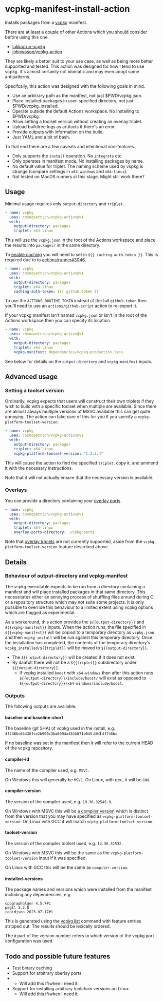 # vcpkg-manifest-install-action

Installs packages from a [vcpkg](https://github.com/microsoft/vcpkg) manifest.

There are at least a couple of other Actions which you should consider before using this one.

- [lukka/run-vcpkg](https://github.com/lukka/run-vcpkg)
- [johnwason/vcpkg-action](https://github.com/johnwason/vcpkg-action)

They are likely a better suit to your use case, as well as being more better supported and tested.
This action was designed for how I tend to use vcpkg. It's almost certainly not idomatic and may even adopt some antipatterns.

Specifcally, this action was designed with the following goals in mind.

- Use an arbitrary path as the manifest, not just $PWD/vcpkg.json.
- Place installed packages in user-specified directory, not just $PWD/vcpkg_installed.
- Operate outside the default Actions workspace. No installing to $PWD/vcpkg.
- Allow setting a toolset version without creating an overlay triplet.
- Upload buildtree logs as artifacts if there's an error.
- Provide outputs with information on the build.
- Just YAML and a bit of bash.

To that end there are a few caveats and intentional non-features.

- Only supports the `install` operation. No `integrate` etc.
- Only operates in manifest mode. No installing packages by name.
- No default value for triplet. The naming scheme used by vspkg is strange (compare settings in `x64-windows` and `x64-linux`).
- Not tested on MacOS runners at this stage. Might still work there?

## Usage

Minimal usage requires only `output-directory` and `triplet`.

```yaml
- name: vcpkg
  uses: cosmopetrich/vcpkg-action@v1
  with:
    output-directory: packages
    triplet: x64-linux
```

This will use the `vcpkg.json` in the root of the Actions workspace and place the results into `packages/` in the same directory.

To [enable caching](https://learn.microsoft.com/en-us/vcpkg/consume/binary-caching-github-actions-cache) you will need to set in `${{ caching-auth-token }}`.
This is required due to to [actions/runner#3046](https://github.com/actions/runner/issues/3046).

```yaml
- name: vcpkg
  uses: cosmopetrich/vcpkg-action@v1
  with:
    output-directory: packages
    triplet: x64-linux
    caching-auth-token: ${{ github.token }}
```

To use the `ACTIONS_RUNTIME_TOKEN` instead of the full `github.token` then you'll need to use an `actions/github-script` action to re-export it.

If your vcpkg manifest isn't named `vcpkg.json` or isn't in the root of the Actions workspace then you can specify its location.

```yaml
- name: vcpkg
  uses: cosmopetrich/vcpkg-action@v1
  with:
    output-directory: packages
    triplet: x64-linux
    vcpkg-manifest: dependencies/vcpkg-production.json
```

See below for details on the `output-directory` and `vcpkg-manifest` inputs.

## Advanced usage

### Setting a toolset version

Ordinarily, vcpkg expects that users will construct their own triplets if they wish to build with a specific toolset when multiple are available.
Since there are almost always multiple versions of MSVC available this can get quite annoying. The action can take care of this for you if you specify a `vcpkg-platform-toolset-version`.

```yaml
- name: vcpkg
  uses: cosmopetrich/vcpkg-action@v1
  with:
    output-directory: packages
    triplet: x64-linux
    vcpkg-platform-toolset-version: "1.2.3.4"
```

This will cause the action to find the specified `triplet`, copy it, and ammend it with the necessary instructions.

Note that it will not actually ensure that the necessary version is available.

### Overlays

You can provide a directory containing your [overlay ports](https://learn.microsoft.com/en-us/vcpkg/concepts/overlay-ports).

```yaml
- name: vcpkg
  uses: cosmopetrich/vcpkg-action@v1
  with:
    output-directory: packages
    triplet: x64-linux
    overlay-ports-directory: .vcpkg/ports
```

Note that [overlay triplets](https://learn.microsoft.com/en-us/vcpkg/users/examples/overlay-triplets-linux-dynamic)
are not currently supported, aside from the `vcpkg-platform-toolset-version` feature described above.

## Details

### Behaviour of output-directory and vcpkg-manifest

The vcpkg executable expects to be run from a directory containing a manifest and will place installed packages in that same directory.
This necessitates either an annoying process of shuffling files around during CI or a repository structure which may not suite some projects.
It is only possible to override this behaviour to a limited extent using vcpkg options which are flagged as experimental.

As a workaround, this action provides the `${{output-directory}}` and `${{vcpkg-manifest}}` inputs.
When the action runs, the file specified in `${{vcpkg-manifest}}` will be copied to a temporary directory as `vcpkg.json`
and then `vcpkg install` will be run against this temporary directory.
Once the installation has completed, the contents of the temporary directory's `vcpkg_installed/${{triplet}}` will be moved to `${{output-directory}}`.

- The `${{ utput-directory}}` will be created if it does not exist.
- By daafult there will not be a `${{triplet}}` subdirectory under `${{output-directory}}`.
  - If vcpkg installed `boost` with `x64-windows` then after this action runs `${{output-directory}}/include/boost/` will exist as opposed to `${{output-directory}}/x64-windows/include/boost`.

### Outputs

The following outputs are available.

#### baseline and baseline-short

The baseline (git SHA) of vcpkg used in the install, e.g. `4f746bc66438fce2b900c3ba6094a483b871b045` and `4f746bc`.

If no baseline was set in the manfiest then it will refer to the current HEAD of the vcpkg repository.

#### compiler-id

The name of the compiler used, e.g. `MSVC`.

On Windows this will generally be `MSVC`. On Linux, with gcc, it will be `GNU`.

#### compiler-version

The version of the compiler used, e.g. `19.36.32546.0`.

On Windows with MSVC this will be [a compiler version](https://learn.microsoft.com/en-us/cpp/overview/compiler-versions) which is distinct from the
version that you may have specified as `vcpkg-platform-toolset-version`. On Linux with GCC it will match `vcpkg-platform-toolset-version`.

#### toolset-version

The version of the compiler toolset used, e.g. `14.36.32532`.

On Windows with MSVC this will be the same as the `vcpkg-platform-toolset-version` input if it was specified.

On Linux with GCC this will be the same as `compiler-version`.

#### installed-versions

The package names and versions which were installed from the manifest including any dependencies, e.g:

```
cppgraphqlgen 4.5.7#1
pegtl 3.2.8
rapidjson 2023-07-17#1
```

This is generated using the [vcpkg list](https://learn.microsoft.com/en-us/vcpkg/commands/list) command with feature entries stripped out. The results should be lexically ordered.

The `#` part of the version number refers to which version of the vcpkg port configuration was used.

## Todo and possible future features

- Test binary caching
- Support for arbitrary oberlay ports.
- - Will add this if/when I need it.
- Support for installing arbitrary toolchain versions on Linux.
  - Will add this if/when I need it.
